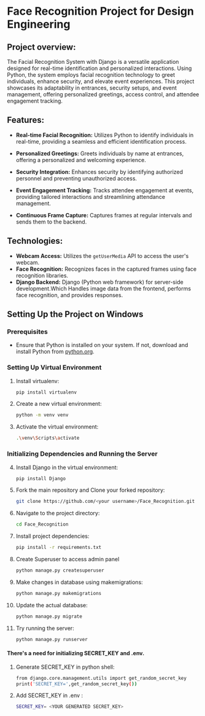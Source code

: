 # Face Recognition Project for Design Engineering

## Project overview:

The Facial Recognition System with Django is a versatile application designed for real-time identification and personalized interactions. Using Python, the system employs facial recognition technology to greet individuals, enhance security, and elevate event experiences. This project showcases its adaptability in entrances, security setups, and event management, offering personalized greetings, access control, and attendee engagement tracking.

## Features:

- **Real-time Facial Recognition:** Utilizes Python to identify individuals in real-time, providing a seamless and efficient identification process.

- **Personalized Greetings:** Greets individuals by name at entrances, offering a personalized and welcoming experience.

- **Security Integration:** Enhances security by identifying authorized personnel and preventing unauthorized access.

- **Event Engagement Tracking:** Tracks attendee engagement at events, providing tailored interactions and streamlining attendance management.

- **Continuous Frame Capture:** Captures frames at regular intervals and sends them to the backend.

## Technologies:

- **Webcam Access:** Utilizes the `getUserMedia` API to access the user's webcam.
- **Face Recognition:** Recognizes faces in the captured frames using face recognition libraries.
- **Django Backend:** Django (Python web framework) for server-side development.Which Handles image data from the frontend, performs face recognition, and provides responses.


## Setting Up the Project on Windows

### Prerequisites
- Ensure that Python is installed on your system. If not, download and install Python from [python.org](https://www.python.org/).

### Setting Up Virtual Environment

1. Install virtualenv:
    ```bash
    pip install virtualenv
    ```

2. Create a new virtual environment:
    ```bash
    python -m venv venv
    ```

3. Activate the virtual environment:
    ```bash
    .\venv\Scripts\activate
    ```

### Initializing Dependencies and Running the Server

4. Install Django in the virtual environment:
    ```bash
    pip install Django
    ```

5. Fork the main repository and Clone your forked repository:
    ```bash
    git clone https://github.com/<your username>/Face_Recognition.git
    ```

6. Navigate to the project directory:
    ```bash
    cd Face_Recognition
    ```

8. Install project dependencies:
    ```bash
    pip install -r requirements.txt
    ```
9. Create Superuser to access admin panel
    ```bash
    python manage.py createsuperuser
    ```
    
10. Make changes in database using makemigrations:
    ```bash
    python manage.py makemigrations
    ```

11. Update the actual database:
    ```bash
    python manage.py migrate
    ```

12. Try running the server:
    ```bash
    python manage.py runserver
    ```


#### There's a need for initializing SECRET_KEY and .env.

1. Generate SECRET_KEY in python shell:
    ```bash
    from django.core.management.utils import get_random_secret_key
    print('SECRET_KEY=',get_random_secret_key())
    ```

2. Add SECRET_KEY in .env :
    
    ```bash
    SECRET_KEY= <YOUR GENERATED SECRET_KEY>
    ```
